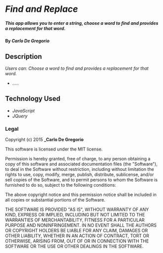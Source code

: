 # _Find and Replace_

##### This app allows you to enter a string, choose a word to find and provides a replacement for that word.

#### By _**Carlo De Gregorio**_

## Description

_Users can: Choose a word to find and provides a replacement for that word._

* _....._


## Technology Used
* _JavaScript_
* _JQuery_


### Legal

Copyright (c) 2015 **_Carlo De Gregorio**

This software is licensed under the MIT license.

Permission is hereby granted, free of charge, to any person obtaining a copy
of this software and associated documentation files (the "Software"), to deal
in the Software without restriction, including without limitation the rights
to use, copy, modify, merge, publish, distribute, sublicense, and/or sell
copies of the Software, and to permit persons to whom the Software is
furnished to do so, subject to the following conditions:

The above copyright notice and this permission notice shall be included in
all copies or substantial portions of the Software.

THE SOFTWARE IS PROVIDED "AS IS", WITHOUT WARRANTY OF ANY KIND, EXPRESS OR
IMPLIED, INCLUDING BUT NOT LIMITED TO THE WARRANTIES OF MERCHANTABILITY,
FITNESS FOR A PARTICULAR PURPOSE AND NONINFRINGEMENT. IN NO EVENT SHALL THE
AUTHORS OR COPYRIGHT HOLDERS BE LIABLE FOR ANY CLAIM, DAMAGES OR OTHER
LIABILITY, WHETHER IN AN ACTION OF CONTRACT, TORT OR OTHERWISE, ARISING FROM,
OUT OF OR IN CONNECTION WITH THE SOFTWARE OR THE USE OR OTHER DEALINGS IN
THE SOFTWARE.
